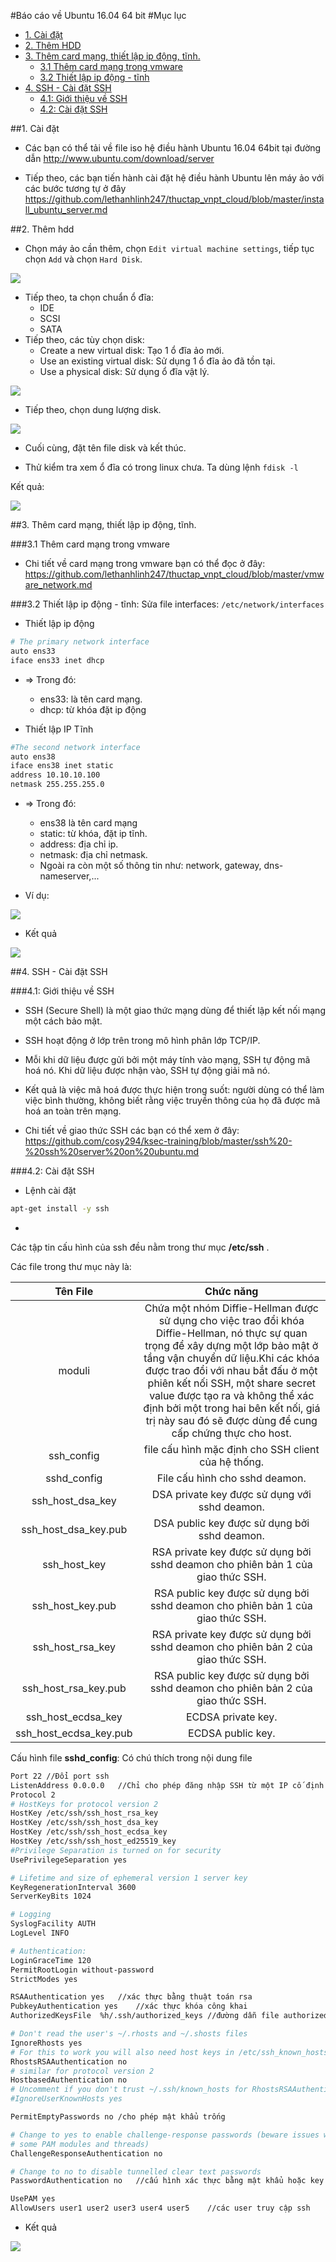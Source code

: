 #Báo cáo về Ubuntu 16.04 64 bit
#Mục lục
* [1. Cài đặt](#cai_dat)
* [2. Thêm HDD](#them_hdd)
* [3. Thêm card mạng, thiết lập ip động, tĩnh.](#card_mang)
	* [3.1 Thêm card mạng trong vmware](#them_card_mang)
	* [3.2 Thiết lập ip động - tĩnh](#thiet_lap_ip)
* [4. SSH - Cài đặt SSH](#ssh)
	* [4.1: Giới thiệu về SSH](#gioi_thieu_ssh)
	* [4.2: Cài đặt SSH](#cai_dat_ssh)

<a href="cai_dat"></a>
##1. Cài đặt
* Các bạn có thể tải về file iso hệ điều hành Ubuntu 16.04 64bit tại đường dẫn 
http://www.ubuntu.com/download/server

* Tiếp theo, các bạn tiến hành cài đặt hệ điều hành Ubuntu lên máy ảo với các bước tương tự ở đây
https://github.com/lethanhlinh247/thuctap_vnpt_cloud/blob/master/install_ubuntu_server.md

<a href="them_hdd"></a>
##2. Thêm hdd
* Chọn máy ảo cần thêm, chọn `Edit virtual machine settings`, tiếp tục chọn `Add` và chọn `Hard Disk`.

![](http://i.imgur.com/E0C2wy1.png)

* Tiếp theo, ta chọn chuẩn ổ đĩa:
	* IDE
	* SCSI
	* SATA
* Tiếp theo, các tùy chọn disk:
	* Create a new virtual disk: Tạo 1 ổ đĩa ảo mới.
	* Use an existing virtual disk: Sử dụng 1 ổ đĩa ảo đã tồn tại.
	* Use a physical disk: Sử dụng ổ đĩa vật lý.

![](http://i.imgur.com/TVtMveI.png)

* Tiếp theo, chọn dung lượng disk.

![](http://i.imgur.com/mjYx421.png) 

* Cuối cùng, đặt tên file disk và kết thúc.

* Thử kiểm tra xem ổ đĩa có trong linux chưa. Ta dùng lệnh `fdisk -l`

Kết quả:

![](http://i.imgur.com/a4QJjMB.png)

<a href="card_mang"></a>
##3. Thêm card mạng, thiết lập ip động, tĩnh.

<a href="them_card_mang"></a>
###3.1 Thêm card mạng trong vmware

* Chi tiết về card mạng trong vmware bạn có thể đọc ở đây: 
https://github.com/lethanhlinh247/thuctap_vnpt_cloud/blob/master/vmware_network.md


<a href="thiet_lap_ip"></a>
###3.2 Thiết lập ip động - tĩnh: Sửa file interfaces: `/etc/network/interfaces`

* Thiết lập ip động
```sh
# The primary network interface
auto ens33
iface ens33 inet dhcp
```
* => Trong đó:
	* ens33: là tên card mạng. 
	* dhcp: từ khóa đặt ip động

* Thiết lập IP Tĩnh
```sh
#The second network interface
auto ens38
iface ens38 inet static
address 10.10.10.100
netmask 255.255.255.0
```
* => Trong đó:
	* ens38 là tên card mạng
	* static: từ khóa, đặt ip tĩnh.
	* address: địa chỉ ip.
	* netmask: địa chỉ netmask.
	* Ngoài ra còn một số thông tin như: network, gateway, dns-nameserver,...

* Ví dụ:

![](http://i.imgur.com/nZtLMlw.png)

* Kết quả

![](http://i.imgur.com/8lUOB6H.png)


<a href="ssh"></a>
##4. SSH - Cài đặt SSH

<a href="gioi_thieu_ssh"></a>
###4.1: Giới thiệu về SSH
* SSH (Secure Shell) là một giao thức mạng dùng để thiết lập kết nối mạng một cách bảo mật.
* SSH hoạt động ở lớp trên trong mô hình phân lớp TCP/IP.
* Mỗi khi dữ liệu được gửi bởi một máy tính vào mạng, SSH tự động mã hoá nó. Khi dữ liệu được nhận vào, SSH tự động giải mã nó.

* Kết quả là việc mã hoá được thực hiện trong suốt: người dùng có thể làm việc bình thường, không biết rằng việc truyền thông của họ đã được mã hoá an toàn trên mạng.

* Chi tiết về giao thức SSH các bạn có thể xem ở đây: https://github.com/cosy294/ksec-training/blob/master/ssh%20-%20ssh%20server%20on%20ubuntu.md

<a href="cai_dat_ssh"></a>
###4.2: Cài đặt SSH
* Lệnh cài đặt
```sh
apt-get install -y ssh
```
* 
Các tập tin cấu hình của ssh đều nằm trong thư mục **/etc/ssh** .

Các file trong thư mục này là:

| Tên File | Chức năng |
|:--------:|:---------:|
| moduli | Chứa một nhóm Diffie-Hellman được sử dụng cho việc trao đổi khóa Diffie-Hellman, nó thực sự quan trọng để xây dựng một lớp bảo mật ở tầng vận chuyển dữ liệu.Khi các khóa được trao đổi với nhau bắt đấu ở một phiên kết nối SSH, một share secret value được tạo ra và không thể xác định bởi một trong hai bên kết nối, giá trị này sau đó sẽ được dùng để cung cấp chứng thực cho host.|
| ssh_config |  file cấu hình mặc định cho SSH client của hệ thống.|
| sshd_config |  File cấu hình cho sshd deamon.|
| ssh_host_dsa_key |  DSA private key được sử dụng với sshd deamon.|
| ssh_host_dsa_key.pub |  DSA public key được sử dụng bởi sshd deamon.|
| ssh_host_key |  RSA private key được sử dụng bởi sshd deamon cho phiên bản 1 của giao thức SSH.|
| ssh_host_key.pub |  RSA public key được sử dụng bởi sshd deamon cho phiên bản 1 của giao thức SSH.|
| ssh_host_rsa_key |  RSA private key được sử dụng bởi sshd deamon cho phiên bản 2 của giao thức SSH.|
| ssh_host_rsa_key.pub |  RSA public key được sử dụng bởi sshd deamon cho phiên bản 2 của giao thức SSH.|
| ssh_host_ecdsa_key | ECDSA private key.|
| ssh_host_ecdsa_key.pub | ECDSA public key.|



Cấu hình file **sshd_config**: Có chú thích trong nội dung file
```sh
Port 22	//Đổi port ssh
ListenAddress 0.0.0.0	//Chỉ cho phép đăng nhập SSH từ một IP cố định
Protocol 2
# HostKeys for protocol version 2
HostKey /etc/ssh/ssh_host_rsa_key
HostKey /etc/ssh/ssh_host_dsa_key
HostKey /etc/ssh/ssh_host_ecdsa_key
HostKey /etc/ssh/ssh_host_ed25519_key
#Privilege Separation is turned on for security
UsePrivilegeSeparation yes

# Lifetime and size of ephemeral version 1 server key
KeyRegenerationInterval 3600
ServerKeyBits 1024

# Logging
SyslogFacility AUTH
LogLevel INFO

# Authentication:
LoginGraceTime 120
PermitRootLogin without-password
StrictModes yes

RSAAuthentication yes	//xác thực bằng thuật toán rsa
PubkeyAuthentication yes	//xác thực khóa công khai
AuthorizedKeysFile	%h/.ssh/authorized_keys	//đường dẫn file authorized key (file chứa public-key)

# Don't read the user's ~/.rhosts and ~/.shosts files
IgnoreRhosts yes
# For this to work you will also need host keys in /etc/ssh_known_hosts
RhostsRSAAuthentication no
# similar for protocol version 2
HostbasedAuthentication no
# Uncomment if you don't trust ~/.ssh/known_hosts for RhostsRSAAuthentication
#IgnoreUserKnownHosts yes

PermitEmptyPasswords no	/cho phép mật khẩu trống

# Change to yes to enable challenge-response passwords (beware issues with
# some PAM modules and threads)
ChallengeResponseAuthentication no

# Change to no to disable tunnelled clear text passwords
PasswordAuthentication no	//cấu hình xác thực bằng mật khẩu hoặc key

UsePAM yes
AllowUsers user1 user2 user3 user4 user5	//các user truy cập ssh
```

* Kết quả

![](http://i.imgur.com/u28mlQ3.png)